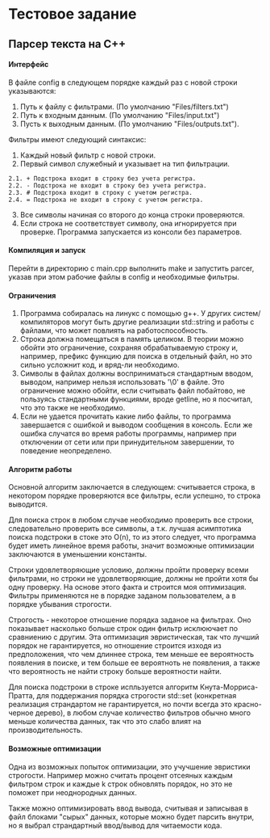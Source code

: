 # Тестовое задание 
## Парсер текста на C++

#### Интерфейс

В файле config в следующем порядке каждый раз с новой строки указываются:
  1. Путь к файлу с фильтрами. (По умолчанию "Files/filters.txt")
  2. Путь к входным данным. (По умолчанию "Files/input.txt")
  3. Пусть к выходным данным. (По умолчанию "Files/outputs.txt").

Фильтры имеют следующий синтаксис:
  1. Каждый новый фильтр с новой строки.
  2. Первый символ служебный и указывает на тип фильтрации.
  
    2.1. + Подстрока входит в строку без учета регистра.
    2.2. - Подстрока не входит в строку без учета регистра.
    2.3. # Подстрока входит в строку с учетом регистра.
    2.4. = Подстрока не входит в строку с учетом регистра.
  3. Все символы начиная со второго до конца строки проверяются.
  4. Если строка не соответствует символу, она игнорируется при проверке.
Программа запускается из консоли без параметров.

#### Компиляция и запуск
  Перейти в директорию с main.cpp выполнить make и запустить parcer, указав при этом рабочие файлы в config и необходимые фильтры.
#### Ограничения
  1. Программа собиралась на линукс с помощью g++. У других систем/компиляторов могут быть другие реализации std::string и работы с файлами, что может повлиять на работоспособность.
  2. Строка должна помещаться в память целиком. В теории можно обойти это ограничение, сохраняя обрабатываемую строку и, например, префикс функцию для поиска в отдельный файл, но это сильно усложнит код, и вряд-ли необходимо. 
  3. Символы в файлах должны восприниматься стандартным вводом, выводом, например нельзя использовать '\0' в файле. Это ограничение можно обойти, если считывать файл побайтово, не пользуясь стандартными функциями, вроде getline, но я посчитал, что это также не необходимо.
  4. Если не удается прочитать какие либо файлы, то программа завершается с ошибкой и выводом сообщения в консоль. Если же ошибка случатся во время работы программы, например при отключении от сети или при принудительном завершении, то поведение неопределено.
 
 #### Алгоритм работы
 Основной алгоритм заключается в следующем: считывается строка, в некотором порядке проверяются все фильтры, если успешно, то строка выводится.
 
 Для поиска строк в любом случае необходимо проверить все строки, следовательно проверить все символы, а т.к. лучшая асимптотика поиска подстроки в стоке это
 O(n), то из этого следует, что программа будет иметь линейное время работы, значит возможные оптимизации заключаются в уменьшении константы.
 
 Строки удовлетворяющие условию, должны пройти проверку всеми фильтрами, но строки не удовлетворяющие, должны не пройти хотя бы одну проверку. На основе этого факта и строится моя оптимизация. Фильтры применяются не в порядке заданом пользователем, а в порядке убывания строгости.
 
 Строгость - некоторое отношение порядка заданое на фильтрах. Оно показывает насколько больше строк один фильтр исклюючает по сравниению с другим. Эта оптимизация
эвристическая, так что лучший порядок не гарантируется, но отношение строится изходя из предположения, что чем длиннее строка, тем меньше ее вероятность появления в поиске, и тем больше ее вероятноть не появления, а также что вероятность не найти строку больше вероятности найти.
 
 Для поиска подстроки в строке испльзуется алгоритм Кнута-Морриса-Пратта, для поддержания порядка строгости std::set (конкретная реализация страндартом не гарантируется, но почти всегда это красно-черное дерево), в любом случае количество фильтров обычно много меньше количества данных, так что это слабо влият на производительность.
 
 #### Возможные оптимизации
 Одна из возможных попыток оптимизации, это учучшение эвристики строгости. Например можно считать процент отсеяных каждым фильтром строк и каждые k строк обновлять порядок, но это не поможет при неоднородных данных.
 
 Также можно оптимизировать ввод вывода, считывая и записывая в файл блоками "сырых" данных, которые можно будет парсить внутри, но я выбрал страндартный ввод/вывод для читаемости кода.
